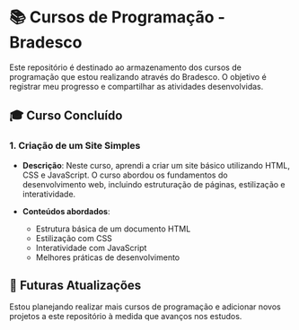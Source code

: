 # 📚 Cursos de Programação - Bradesco

Este repositório é destinado ao armazenamento dos cursos de programação que estou realizando através do Bradesco. O objetivo é registrar meu progresso e compartilhar as atividades desenvolvidas.

## 🎓 Curso Concluído

### 1. Criação de um Site Simples

- **Descrição**: Neste curso, aprendi a criar um site básico utilizando HTML, CSS e JavaScript. O curso abordou os fundamentos do desenvolvimento web, incluindo estruturação de páginas, estilização e interatividade.

- **Conteúdos abordados**:
  - Estrutura básica de um documento HTML
  - Estilização com CSS
  - Interatividade com JavaScript
  - Melhores práticas de desenvolvimento

## 🌟 Futuras Atualizações

Estou planejando realizar mais cursos de programação e adicionar novos projetos a este repositório à medida que avanços nos estudos.
